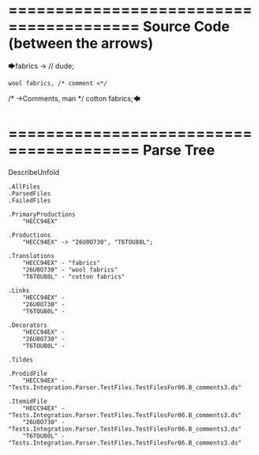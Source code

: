 ========================================
Source Code (between the arrows)
========================================

🡆fabrics ->        // dude;

    wool fabrics, /* comment <*/
/* ->Comments, man */    cotton fabrics;🡄

========================================
Parse Tree
========================================
DescribeUnfold

    .AllFiles
    .ParsedFiles
    .FailedFiles

    .PrimaryProductions
        "HECC94EX" 

    .Productions
        "HECC94EX" -> "26U0O730", "T6TOU80L";

    .Translations
        "HECC94EX" - "fabrics"
        "26U0O730" - "wool fabrics"
        "T6TOU80L" - "cotton fabrics"

    .Links
        "HECC94EX" - 
        "26U0O730" - 
        "T6TOU80L" - 

    .Decorators
        "HECC94EX" - 
        "26U0O730" - 
        "T6TOU80L" - 

    .Tildes

    .ProdidFile
        "HECC94EX" - "Tests.Integration.Parser.TestFiles.TestFilesFor06.B_comments3.ds"

    .ItemidFile
        "HECC94EX" - "Tests.Integration.Parser.TestFiles.TestFilesFor06.B_comments3.ds"
        "26U0O730" - "Tests.Integration.Parser.TestFiles.TestFilesFor06.B_comments3.ds"
        "T6TOU80L" - "Tests.Integration.Parser.TestFiles.TestFilesFor06.B_comments3.ds"

